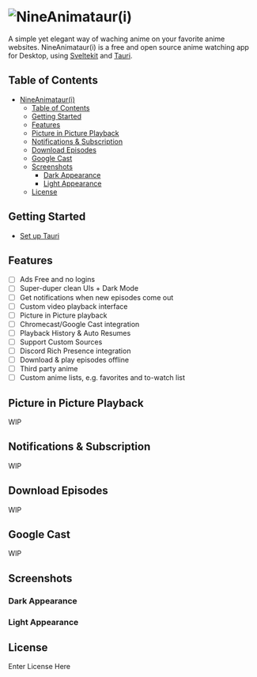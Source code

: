 # ![NineAnimataur(i)](Misc/Media/nineanimator_banner.jpg)

<!-- add buttons here -->

A simple yet elegant way of waching anime on your favorite anime websites.
NineAnimataur(i) is a free and open source anime watching app for Desktop, using [Sveltekit](https://github.com/sveltejs/kit) and [Tauri](https://github.com/tauri-apps/tauri).

## Table of Contents

- [NineAnimataur(i)](/#)
  - [Table of Contents](#table-of-contents)
  - [Getting Started](#getting-started)
  - [Features](#features)
  - [Picture in Picture Playback](#picture-in-picture-playback)
  - [Notifications & Subscription](#notifications--subscription)
  - [Download Episodes](#download-episodes)
  - [Google Cast](#google-cast)
  - [Screenshots](#screenshots)
    - [Dark Appearance](#dark-appearance)
    - [Light Appearance](#light-appearance)
  - [License](#license)

## Getting Started

- [Set up Tauri](https://tauri.app/v1/guides/getting-started/prerequisites)

## Features

- [ ] Ads Free and no logins
- [ ] Super-duper clean UIs + Dark Mode
- [ ] Get notifications when new episodes come out
- [ ] Custom video playback interface
- [ ] Picture in Picture playback
- [ ] Chromecast/Google Cast integration
- [ ] Playback History & Auto Resumes
- [ ] Support Custom Sources
- [ ] Discord Rich Presence integration
- [ ] Download & play episodes offline
- [ ] Third party anime
- [ ] Custom anime lists, e.g. favorites and to-watch list

## Picture in Picture Playback

WIP

## Notifications & Subscription

WIP

## Download Episodes

WIP

## Google Cast

WIP

## Screenshots

### Dark Appearance

### Light Appearance

## License

Enter License Here
